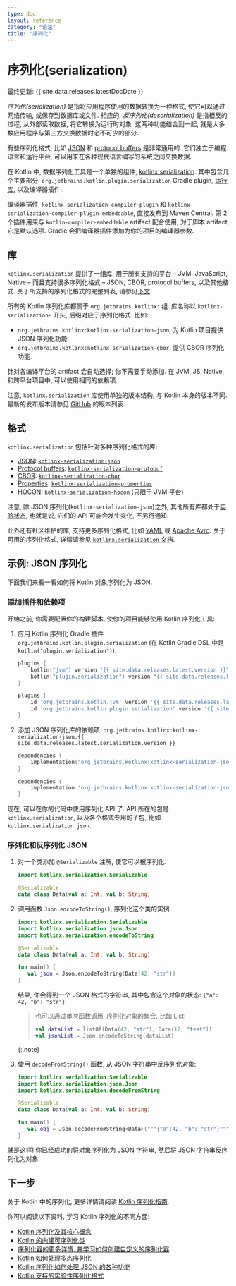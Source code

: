```yaml
---
type: doc
layout: reference
category: "语法"
title: "序列化"
---
```


# 序列化(serialization)

最终更新: {{ site.data.releases.latestDocDate }}

_序列化(serialization)_ 是指将应用程序使用的数据转换为一种格式, 使它可以通过网络传输, 或保存到数据库或文件.
相应的, _反序列化(deserialization)_ 是指相反的过程, 从外部读取数据, 将它转换为运行时对象.
这两种功能结合到一起, 就是大多数应用程序与第三方交换数据时必不可少的部分.

有些序列化格式, 比如
[JSON](https://www.json.org/json-en.html)
和
[protocol buffers](https://developers.google.com/protocol-buffers)
是非常通用的.
它们独立于编程语言和运行平台, 可以用来在各种现代语言编写的系统之间交换数据.

在 Kotlin 中, 数据序列化工具是一个单独的组件,
[kotlinx.serialization](https://github.com/Kotlin/kotlinx.serialization).
其中包含几个主要部分:
`org.jetbrains.kotlin.plugin.serialization` Gradle plugin, [运行库](#libraries),
以及编译器插件.

编译器插件, `kotlinx-serialization-compiler-plugin` 和 `kotlinx-serialization-compiler-plugin-embeddable`,
直接发布到 Maven Central.
第 2 个插件用来与 `kotlin-compiler-embeddable` artifact 配合使用, 对于脚本 artifact, 它是默认选项.
Gradle 会把编译器插件添加为你的项目的编译器参数.

## 库

`kotlinx.serialization` 提供了一组库, 用于所有支持的平台 – JVM, JavaScript, Native –
而且支持很多序列化格式 – JSON, CBOR, protocol buffers, 以及其他格式.
关于所支持的序列化格式的完整列表, 请参见[下文](#formats).

所有的 Kotlin 序列化库都属于 `org.jetbrains.kotlinx:` 组.
库名称以 `kotlinx-serialization-` 开头, 后缀对应于序列化格式.
比如:
* `org.jetbrains.kotlinx:kotlinx-serialization-json`,
  为 Kotlin 项目提供 JSON 序列化功能.
* `org.jetbrains.kotlinx:kotlinx-serialization-cbor`,
  提供 CBOR 序列化功能.

针对各编译平台的 artifact 会自动选择; 你不需要手动添加.
在 JVM, JS, Native, 和跨平台项目中, 可以使用相同的依赖项.


注意, `kotlinx.serialization` 库使用单独的版本结构, 与 Kotlin 本身的版本不同.
最新的发布版本请参见
[GitHub](https://github.com/Kotlin/kotlinx.serialization/releases)
的版本列表.

## 格式

`kotlinx.serialization` 包括针对多种序列化格式的库:

* [JSON](https://www.json.org/):
  [`kotlinx-serialization-json`](https://github.com/Kotlin/kotlinx.serialization/blob/master/formats/README.md#json)
* [Protocol buffers](https://developers.google.com/protocol-buffers):
  [`kotlinx-serialization-protobuf`](https://github.com/Kotlin/kotlinx.serialization/blob/master/formats/README.md#protobuf)
* [CBOR](https://cbor.io/):
  [`kotlinx-serialization-cbor`](https://github.com/Kotlin/kotlinx.serialization/blob/master/formats/README.md#cbor)
* [Properties](https://en.wikipedia.org/wiki/.properties):
  [`kotlinx-serialization-properties`](https://github.com/Kotlin/kotlinx.serialization/blob/master/formats/README.md#properties)
* [HOCON](https://github.com/lightbend/config/blob/master/HOCON.md):
  [`kotlinx-serialization-hocon`](https://github.com/Kotlin/kotlinx.serialization/blob/master/formats/README.md#hocon) (只限于 JVM 平台)

注意, 除 JSON 序列化(`kotlinx-serialization-json`)之外, 其他所有库都处于[实验状态](components-stability.html),
也就是说, 它们的 API 可能会发生变化, 不另行通知.

此外还有社区维护的库, 支持更多序列化格式, 比如 [YAML](https://yaml.org/) 或 [Apache Avro](https://avro.apache.org/).
关于可用的序列化格式, 详情请参见 [`kotlinx.serialization` 文档](https://github.com/Kotlin/kotlinx.serialization/blob/master/formats/README.md).

## 示例: JSON 序列化

下面我们来看一看如何将 Kotlin 对象序列化为 JSON.

### 添加插件和依赖项

开始之前, 你需要配置你的构建脚本, 使你的项目能够使用 Kotlin 序列化工具:

1. 应用 Kotlin 序列化 Gradle 插件 `org.jetbrains.kotlin.plugin.serialization`
(在 Kotlin Gradle DSL 中是 `kotlin("plugin.serialization")`).

    <div class="multi-language-sample" data-lang="kotlin">
    <div class="sample" markdown="1" theme="idea" mode='kotlin' data-highlight-only>

    ```kotlin
    plugins {
        kotlin("jvm") version "{{ site.data.releases.latest.version }}"
        kotlin("plugin.serialization") version "{{ site.data.releases.latest.version }}"
    }
    ```

    </div>
    </div>

    <div class="multi-language-sample" data-lang="groovy">
    <div class="sample" markdown="1" theme="idea" mode='groovy'>

    ```groovy
    plugins {
        id 'org.jetbrains.kotlin.jvm' version '{{ site.data.releases.latest.version }}'
        id 'org.jetbrains.kotlin.plugin.serialization' version '{{ site.data.releases.latest.version }}'  
    }
    ```

    </div>
    </div>

2. 添加 JSON 序列化库的依赖项:
`org.jetbrains.kotlinx:kotlinx-serialization-json:{{ site.data.releases.latest.serialization.version }}`

    <div class="multi-language-sample" data-lang="kotlin">
    <div class="sample" markdown="1" theme="idea" mode='kotlin' data-highlight-only>

    ```kotlin
    dependencies {
        implementation("org.jetbrains.kotlinx:kotlinx-serialization-json:{{ site.data.releases.latest.serialization.version }}")
    }
    ```

    </div>
    </div>

    <div class="multi-language-sample" data-lang="groovy">
    <div class="sample" markdown="1" theme="idea" mode='groovy'>

    ```groovy
    dependencies {
        implementation 'org.jetbrains.kotlinx:kotlinx-serialization-json:{{ site.data.releases.latest.serialization.version }}'
    }
    ```

    </div>
    </div>

现在, 可以在你的代码中使用序列化 API 了.
API 所在的包是 `kotlinx.serialization`, 以及各个格式专用的子包, 比如 `kotlinx.serialization.json`.

### 序列化和反序列化 JSON

1. 对一个类添加 `@Serializable` 注解, 使它可以被序列化.

   ```kotlin
   import kotlinx.serialization.Serializable

   @Serializable
   data class Data(val a: Int, val b: String)
   ```

2. 调用函数 `Json.encodeToString()`, 序列化这个类的实例.

   ```kotlin
   import kotlinx.serialization.Serializable
   import kotlinx.serialization.json.Json
   import kotlinx.serialization.encodeToString

   @Serializable
   data class Data(val a: Int, val b: String)

   fun main() {
      val json = Json.encodeToString(Data(42, "str"))
   }
   ```

   结果, 你会得到一个 JSON 格式的字符串, 其中包含这个对象的状态: `{"a": 42, "b": "str"}`

   > 也可以通过单次函数调用, 序列化对象的集合, 比如 List:
   >
   > ```kotlin
   > val dataList = listOf(Data(42, "str"), Data(12, "test"))
   > val jsonList = Json.encodeToString(dataList)
   > ```
   {:.note}

3. 使用 `decodeFromString()` 函数, 从 JSON 字符串中反序列化对象:

   ```kotlin
   import kotlinx.serialization.Serializable
   import kotlinx.serialization.json.Json
   import kotlinx.serialization.decodeFromString

   @Serializable
   data class Data(val a: Int, val b: String)

   fun main() {
      val obj = Json.decodeFromString<Data>("""{"a":42, "b": "str"}""")
   }
   ```

就是这样! 你已经成功的将对象序列化为 JSON 字符串, 然后将 JSON 字符串反序列化为对象.

## 下一步

关于 Kotlin 中的序列化, 更多详情请阅读
[Kotlin 序列化指南](https://github.com/Kotlin/kotlinx.serialization/blob/master/docs/serialization-guide.md).

你可以阅读以下资料, 学习 Kotlin 序列化的不同方面:

* [Kotlin 序列化及其核心概念](https://github.com/Kotlin/kotlinx.serialization/blob/master/docs/basic-serialization.md)
* [Kotlin 的内建可序列化类](https://github.com/Kotlin/kotlinx.serialization/blob/master/docs/builtin-classes.md)
* [序列化器的更多详情, 并学习如何创建自定义的序列化器](https://github.com/Kotlin/kotlinx.serialization/blob/master/docs/serializers.md)
* [Kotlin 如何处理多态序列化](https://github.com/Kotlin/kotlinx.serialization/blob/master/docs/polymorphism.md#open-polymorphism)
* [Kotlin 序列化如何处理 JSON 的各种功能](https://github.com/Kotlin/kotlinx.serialization/blob/master/docs/json.md#json-elements)
* [Kotlin 支持的实验性序列化格式](https://github.com/Kotlin/kotlinx.serialization/blob/master/docs/formats.md)
